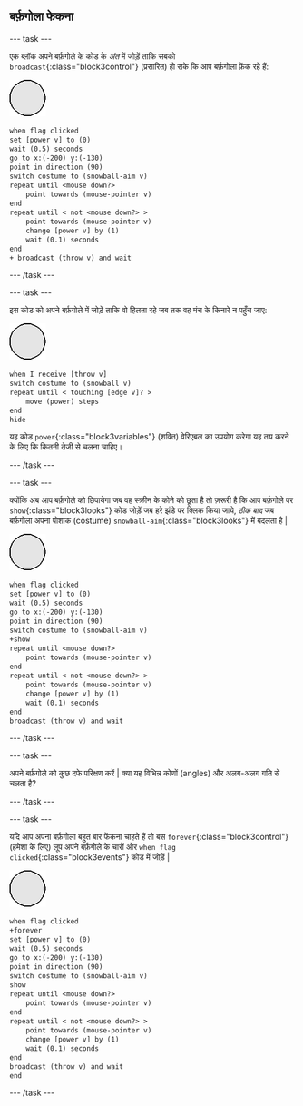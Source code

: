 ## बर्फ़गोला फेकना

--- task ---

एक ब्लॉक अपने बर्फ़गोले के कोड के _अंत_ में जोड़ें ताकि सबको `broadcast`{:class="block3control"} (प्रसारित) हो सके कि आप बर्फ़गोला फ़ेंक रहे हैं:

![snowball sprite](images/snowball-sprite.png)

```blocks3
when flag clicked
set [power v] to (0)
wait (0.5) seconds
go to x:(-200) y:(-130)
point in direction (90)
switch costume to (snowball-aim v)
repeat until <mouse down?>
    point towards (mouse-pointer v)
end
repeat until < not <mouse down?> >
    point towards (mouse-pointer v)
    change [power v] by (1)
    wait (0.1) seconds
end
+ broadcast (throw v) and wait
```

--- /task ---

--- task ---

इस कोड को अपने बर्फ़गोले में जोड़ें ताकि वो हिलता रहे जब तक वह मंच के किनारे न पहुँच जाए:

![snowball sprite](images/snowball-sprite.png)

```blocks3
when I receive [throw v]
switch costume to (snowball v)
repeat until < touching [edge v]? >
    move (power) steps
end
hide
```

यह कोड `power`{:class="block3variables"} (शक्ति) वेरिएबल का उपयोग करेगा यह तय करने के लिए कि कितनी तेजी से चलना चाहिए।

--- /task ---

--- task ---

क्योंकि अब आप बर्फ़गोले को छिपायेगा जब वह स्क्रीन के कोने को छूता है तो ज़रूरी है कि आप बर्फ़गोले पर `show`{:class="block3looks"} कोड जोड़ें जब हरे झंडे पर क्लिक किया जाये, _ठीक बाद_ जब बर्फ़गोला अपना पोशाक (costume) `snowball-aim`{:class="block3looks"} में बदलता है |

![snowball sprite](images/snowball-sprite.png)

```blocks3
when flag clicked
set [power v] to (0)
wait (0.5) seconds
go to x:(-200) y:(-130)
point in direction (90)
switch costume to (snowball-aim v)
+show
repeat until <mouse down?>
    point towards (mouse-pointer v)
end
repeat until < not <mouse down?> >
    point towards (mouse-pointer v)
    change [power v] by (1)
    wait (0.1) seconds
end
broadcast (throw v) and wait
```

--- /task ---

--- task ---

अपने बर्फ़गोले को कुछ दफे परिक्षण करें | क्या यह विभिन्न कोणों (angles) और अलग-अलग गति से चलता है?

--- /task ---

--- task ---

यदि आप अपना बर्फ़गोला बहुत बार फेंकना चाहते हैं तो बस `forever`{:class="block3control"} (हमेशा के लिए) लूप अपने बर्फ़गोले के चारों ओर `when flag clicked`{:class="block3events"} कोड में जोड़ें |

![snowball sprite](images/snowball-sprite.png)

```blocks3
when flag clicked
+forever
set [power v] to (0)
wait (0.5) seconds
go to x:(-200) y:(-130)
point in direction (90)
switch costume to (snowball-aim v)
show
repeat until <mouse down?>
    point towards (mouse-pointer v)
end
repeat until < not <mouse down?> >
    point towards (mouse-pointer v)
    change [power v] by (1)
    wait (0.1) seconds
end
broadcast (throw v) and wait
end
```

--- /task ---
